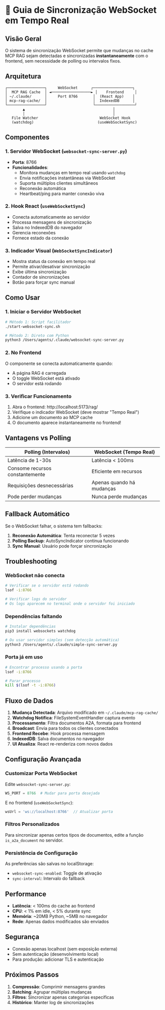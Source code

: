 # 🚀 Guia de Sincronização WebSocket em Tempo Real

## Visão Geral

O sistema de sincronização WebSocket permite que mudanças no cache MCP RAG sejam detectadas e sincronizadas **instantaneamente** com o frontend, sem necessidade de polling ou intervalos fixos.

## Arquitetura

```
┌─────────────────┐     WebSocket      ┌──────────────────┐
│  MCP RAG Cache  │ ◄──────────────────► │    Frontend     │
│ ~/.claude/      │     Port 8766       │  (React App)    │
│ mcp-rag-cache/  │                     │  IndexedDB      │
└─────────────────┘                     └──────────────────┘
        ▲                                        │
        │                                        │
   File Watcher                            WebSocket Hook
   (watchdog)                             (useWebSocketSync)
```

## Componentes

### 1. Servidor WebSocket (`websocket-sync-server.py`)
- **Porta**: 8766
- **Funcionalidades**:
  - Monitora mudanças em tempo real usando `watchdog`
  - Envia notificações instantâneas via WebSocket
  - Suporta múltiplos clientes simultâneos
  - Reconexão automática
  - Heartbeat/ping para manter conexão viva

### 2. Hook React (`useWebSocketSync`)
- Conecta automaticamente ao servidor
- Processa mensagens de sincronização
- Salva no IndexedDB do navegador
- Gerencia reconexões
- Fornece estado da conexão

### 3. Indicador Visual (`WebSocketSyncIndicator`)
- Mostra status da conexão em tempo real
- Permite ativar/desativar sincronização
- Exibe última sincronização
- Contador de sincronizações
- Botão para forçar sync manual

## Como Usar

### 1. Iniciar o Servidor WebSocket

```bash
# Método 1: Script facilitador
./start-websocket-sync.sh

# Método 2: Direto com Python
python3 /Users/agents/.claude/websocket-sync-server.py
```

### 2. No Frontend

O componente se conecta automaticamente quando:
- A página RAG é carregada
- O toggle WebSocket está ativado
- O servidor está rodando

### 3. Verificar Funcionamento

1. Abra o frontend: http://localhost:5173/rag/
2. Verifique o indicador WebSocket (deve mostrar "Tempo Real")
3. Adicione um documento ao MCP cache
4. O documento aparece instantaneamente no frontend!

## Vantagens vs Polling

| Polling (Intervalos) | WebSocket (Tempo Real) |
|---------------------|------------------------|
| Latência de 1-30s | Latência < 100ms |
| Consome recursos constantemente | Eficiente em recursos |
| Requisições desnecessárias | Apenas quando há mudanças |
| Pode perder mudanças | Nunca perde mudanças |

## Fallback Automático

Se o WebSocket falhar, o sistema tem fallbacks:

1. **Reconexão Automática**: Tenta reconectar 5 vezes
2. **Polling Backup**: AutoSyncIndicator continua funcionando
3. **Sync Manual**: Usuário pode forçar sincronização

## Troubleshooting

### WebSocket não conecta
```bash
# Verificar se o servidor está rodando
lsof -i:8766

# Verificar logs do servidor
# Os logs aparecem no terminal onde o servidor foi iniciado
```

### Dependências faltando
```bash
# Instalar dependências
pip3 install websockets watchdog

# Ou usar servidor simples (sem detecção automática)
python3 /Users/agents/.claude/simple-sync-server.py
```

### Porta já em uso
```bash
# Encontrar processo usando a porta
lsof -i:8766

# Parar processo
kill $(lsof -t -i:8766)
```

## Fluxo de Dados

1. **Mudança Detectada**: Arquivo modificado em `~/.claude/mcp-rag-cache/`
2. **Watchdog Notifica**: FileSystemEventHandler captura evento
3. **Processamento**: Filtra documentos A2A, formata para frontend
4. **Broadcast**: Envia para todos os clientes conectados
5. **Frontend Recebe**: Hook processa mensagem
6. **IndexedDB**: Salva documentos no navegador
7. **UI Atualiza**: React re-renderiza com novos dados

## Configuração Avançada

### Customizar Porta WebSocket

Edite `websocket-sync-server.py`:
```python
WS_PORT = 8766  # Mudar para porta desejada
```

E no frontend (`useWebSocketSync`):
```typescript
wsUrl = 'ws://localhost:8766'  // Atualizar porta
```

### Filtros Personalizados

Para sincronizar apenas certos tipos de documentos, edite a função `is_a2a_document` no servidor.

### Persistência de Configuração

As preferências são salvas no localStorage:
- `websocket-sync-enabled`: Toggle de ativação
- `sync-interval`: Intervalo do fallback

## Performance

- **Latência**: < 100ms do cache ao frontend
- **CPU**: < 1% em idle, < 5% durante sync
- **Memória**: ~20MB Python, ~5MB no navegador
- **Rede**: Apenas dados modificados são enviados

## Segurança

- Conexão apenas localhost (sem exposição externa)
- Sem autenticação (desenvolvimento local)
- Para produção: adicionar TLS e autenticação

## Próximos Passos

1. **Compressão**: Comprimir mensagens grandes
2. **Batching**: Agrupar múltiplas mudanças
3. **Filtros**: Sincronizar apenas categorias específicas
4. **Histórico**: Manter log de sincronizações